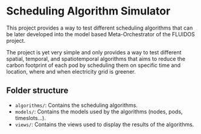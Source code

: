 # Scheduling Algorithm Simulator

This project provides a way to test different scheduling algorithms that can be later developed into the model based Meta-Orchestrator of the FLUIDOS project.

The project is yet very simple and only provides a way to test different spatial, temporal, and spatiotemporal algorithms that aims to reduce the carbon footprint of each pod by scheduling them on specific time and location, where and when electricity grid is greener.

## Folder structure

- `algorithms/`: Contains the scheduling algorithms.
- `models/`: Contains the models used by the algorithms (nodes, pods, timeslots...).
- `views/`: Contains the views used to display the results of the algorithms.